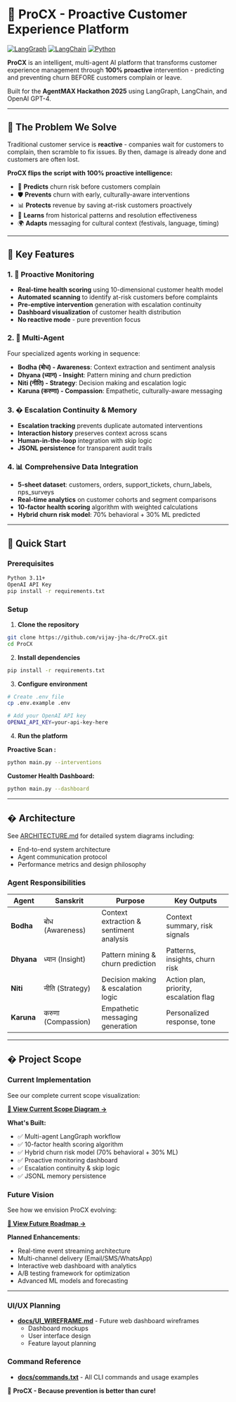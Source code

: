 # 🧠 ProCX - Proactive Customer Experience Platform

[![LangGraph](https://img.shields.io/badge/LangGraph-Latest-blue)](https://github.com/langchain-ai/langgraph)
[![LangChain](https://img.shields.io/badge/LangChain-Latest-green)](https://github.com/langchain-ai/langchain)
[![Python](https://img.shields.io/badge/Python-3.11%2B-brightgreen)](https://www.python.org/)

**ProCX** is an intelligent, multi-agent AI platform that transforms customer experience management through **100% proactive** intervention - predicting and preventing churn BEFORE customers complain or leave.

Built for the **AgentMAX Hackathon 2025** using LangGraph, LangChain, and OpenAI GPT-4.

---

## 🎯 The Problem We Solve

Traditional customer service is **reactive** - companies wait for customers to complain, then scramble to fix issues. By then, damage is already done and customers are often lost.

**ProCX flips the script with 100% proactive intelligence:**

- 🔮 **Predicts** churn risk before customers complain
- 🛡️ **Prevents** churn with early, culturally-aware interventions
- 📊 **Protects** revenue by saving at-risk customers proactively
- 🧠 **Learns** from historical patterns and resolution effectiveness
- 🌍 **Adapts** messaging for cultural context (festivals, language, timing)

---

## 🌟 Key Features

### 1. 🔮 Proactive Monitoring

- **Real-time health scoring** using 10-dimensional customer health model
- **Automated scanning** to identify at-risk customers before complaints
- **Pre-emptive intervention** generation with escalation continuity
- **Dashboard visualization** of customer health distribution
- **No reactive mode** - pure prevention focus

### 2. 🧠 Multi-Agent 

Four specialized agents working in sequence:
- **Bodha (बोध) - Awareness**: Context extraction and sentiment analysis
- **Dhyana (ध्यान) - Insight**: Pattern mining and churn prediction
- **Niti (नीति) - Strategy**: Decision making and escalation logic
- **Karuna (करुणा) - Compassion**: Empathetic, culturally-aware messaging

### 3. �️ Escalation Continuity & Memory

- **Escalation tracking** prevents duplicate automated interventions
- **Interaction history** preserves context across scans
- **Human-in-the-loop** integration with skip logic
- **JSONL persistence** for transparent audit trails

### 4. 📊 Comprehensive Data Integration

- **5-sheet dataset**: customers, orders, support_tickets, churn_labels, nps_surveys
- **Real-time analytics** on customer cohorts and segment comparisons
- **10-factor health scoring** algorithm with weighted calculations
- **Hybrid churn risk model**: 70% behavioral + 30% ML predicted

---

## 🚀 Quick Start

### Prerequisites

```bash
Python 3.11+
OpenAI API Key
pip install -r requirements.txt
```

### Setup

1. **Clone the repository**

```bash
git clone https://github.com/vijay-jha-dc/ProCX.git
cd ProCX
```

2. **Install dependencies**

```bash
pip install -r requirements.txt
```

3. **Configure environment**

```bash
# Create .env file
cp .env.example .env

# Add your OpenAI API key
OPENAI_API_KEY=your-api-key-here
```

4. **Run the platform**

**Proactive Scan :**

```bash
python main.py --interventions
```

**Customer Health Dashboard:**

```bash
python main.py --dashboard
```

---

## �️ Architecture

See [ARCHITECTURE.md](./docs/ARCHITECTURE.md) for detailed system diagrams including:
- End-to-end system architecture
- Agent communication protocol
- Performance metrics and design philosophy

### Agent Responsibilities

| Agent | Sanskrit | Purpose | Key Outputs |
|-------|----------|---------|-------------|
| **Bodha** | बोध (Awareness) | Context extraction & sentiment analysis | Context summary, risk signals |
| **Dhyana** | ध्यान (Insight) | Pattern mining & churn prediction | Patterns, insights, churn risk |
| **Niti** | नीति (Strategy) | Decision making & escalation logic | Action plan, priority, escalation flag |
| **Karuna** | करुणा (Compassion) | Empathetic messaging generation | Personalized response, tone |

---

## � Project Scope

### Current Implementation
See our complete current scope visualization:

**[📸 View Current Scope Diagram →](./docs/scope/current.png)**

**What's Built:**
- ✅ Multi-agent LangGraph workflow 
- ✅ 10-factor health scoring algorithm
- ✅ Hybrid churn risk model (70% behavioral + 30% ML)
- ✅ Proactive monitoring dashboard
- ✅ Escalation continuity & skip logic
- ✅ JSONL memory persistence

### Future Vision
See how we envision ProCX evolving:

**[🚀 View Future Roadmap →](./docs/scope/future.png)**

**Planned Enhancements:**
- Real-time event streaming architecture
- Multi-channel delivery (Email/SMS/WhatsApp)
- Interactive web dashboard with analytics
- A/B testing framework for optimization
- Advanced ML models and forecasting

---



### UI/UX Planning

- **[docs/UI_WIREFRAME.md](./docs/UI_WIREFRAME.md)** - Future web dashboard wireframes
  - Dashboard mockups
  - User interface design
  - Feature layout planning

### Command Reference

- **[docs/commands.txt](./docs/commands.txt)** - All CLI commands and usage examples


🚀 **ProCX - Because prevention is better than cure!**
